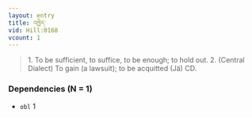 ```yaml
---
layout: entry
title: འཁྱེད་
vid: Hill:0168
vcount: 1
---
```

> 1\. To be sufficient, to suffice, to be enough; to hold out\. 2\. (Central Dialect) To gain (a lawsuit); to be acquitted (Jä) CD\.

### Dependencies (N = 1)
* `obl` 1
